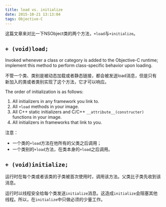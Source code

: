 ```yaml
---
title: load vs. initialize
date: 2015-10-21 13:13:04
tags: Objective-C
---
```

这篇文章来对比一下NSObject类的两个方法，`+load`与`+initialize`。

## `+ (void)load;`
Invoked whenever a class or category is added to the Objective-C runtime; implement this method to perform class-specific behavior upon loading.

不管一个类、类别是被动态加载或者静态链接，都会被发送load消息，但是只有新加入的类或者类别实现了这个方法，它才可以响应。

The order of initialization is as follows:

1. All initializers in any framework you link to.
2. All `+load` methods in your image.
3. All C++ static initializers and C/C++ `__attribute__(constructer)` functions in your image.
4. All initializers in frameworks that link to you.

注意：

* 一个类的`+load`方法在他所有的父类之后调用；
* 一个类别的`+load`方法，在类本身的`+load`之后调用。

## `+ (void)initialize;`
运行时在每个类或者该类的子类被首次使用时，调用该方法。父类比子类先收到该消息。

运行时以线程安全给每个类发送`initialize`消息。这造成`initialize`会阻塞其他线程。所以，在`initialize`中只做必须的少量工作。

